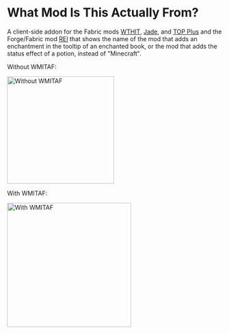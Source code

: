 # What Mod Is This Actually From?

A client-side addon for the Fabric mods [WTHIT](https://github.com/badasintended/wthit "What The Hell Is That?"), [Jade](https://github.com/Snownee/Jade "Jade"), and [TOP Plus](https://github.com/Alpha-s-Stuff/TOP-Plus "The One Probe Plus") and the Forge/Fabric mod [REI](https://github.com/shedaniel/RoughlyEnoughItems "Roughly Enough Items") that shows the name of the mod that adds an enchantment in the tooltip of an enchanted book, or the mod that adds the status effect of a potion, instead of "Minecraft".

Without WMITAF:

<img src="https://i.imgur.com/gVfb1dE.png" alt="Without WMITAF" width="250">

With WMITAF:

<img src="https://i.imgur.com/8K8wpqj.png" alt="With WMITAF" width="290">
